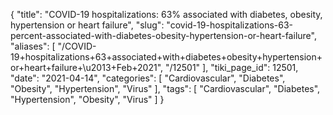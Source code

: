 {
    "title": "COVID-19 hospitalizations: 63% associated with diabetes, obesity, hypertension or heart failure",
    "slug": "covid-19-hospitalizations-63-percent-associated-with-diabetes-obesity-hypertension-or-heart-failure",
    "aliases": [
        "/COVID-19+hospitalizations+63+associated+with+diabetes+obesity+hypertension+or+heart+failure+\u2013+Feb+2021",
        "/12501"
    ],
    "tiki_page_id": 12501,
    "date": "2021-04-14",
    "categories": [
        "Cardiovascular",
        "Diabetes",
        "Obesity",
        "Hypertension",
        "Virus"
    ],
    "tags": [
        "Cardiovascular",
        "Diabetes",
        "Hypertension",
        "Obesity",
        "Virus"
    ]
}